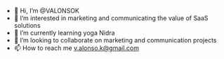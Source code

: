 - 👋 Hi, I’m @VALONSOK
- 👀 I’m interested in marketing and communicating the value of SaaS solutions
- 🌱 I’m currently learning yoga Nidra
- 💞️ I’m looking to collaborate on marketing and communication projects
- 📫 How to reach me v.alonso.k@gmail.com

<!---
VALONSOK/VALONSOK is a ✨ special ✨ repository because its `README.md` (this file) appears on your GitHub profile.
You can click the Preview link to take a look at your changes.
--->
